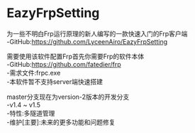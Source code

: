 # EazyFrpSetting
为一些不明白Frp运行原理的新人编写的一款快速入门的Frp客户端  
-GitHub:https://github.com/LyceenAiro/EazyFrpSetting
  
需要使用该软件配置Frp首先你需要Frp的软件本体  
-GitHub:https://github.com/fatedier/frp  
-需求文件:frpc.exe  
-本软件暂不支持server端快速搭建  
  
master分支现在为version-2版本的开发分支  
-v1.4 ~ v1.5  
-特性:多隧道管理  
-维护[主要]:未来的更多功能和问题修复  
